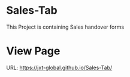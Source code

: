 # Sales-Tab
This Project is containing Sales handover forms

# View Page
URL: https://jxt-global.github.io/Sales-Tab/
